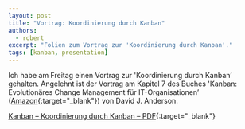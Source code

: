 ```yaml
---
layout: post
title: "Vortrag: Koordinierung durch Kanban"
authors:
  - robert
excerpt: "Folien zum Vortrag zur 'Koordinierung durch Kanban'."
tags: [kanban, presentation]
---
```


Ich habe am Freitag einen Vortrag zur 'Koordinierung durch Kanban’ gehalten.
Angelehnt ist der Vortrag  am Kapitel 7 des Buches 'Kanban: Evolutionäres Change Management für IT-Organisationen’ ([Amazon](http://www.amazon.de/Kanban-Evolution%C3%A4res-Change-Management-IT-Organisationen/dp/3898647307/ref=sr_1_4?ie=UTF8&qid=1408789409&sr=8-4&keywords=Kanban){:target="_blank"}) von David J. Anderson.

[Kanban – Koordinierung durch Kanban – PDF](https://s3-eu-west-1.amazonaws.com/gogolok.me/2014-08-22/Vortrag+-+Kanban+-+Kapitel+7.pdf){:target="_blank"}
